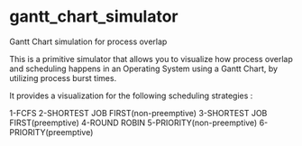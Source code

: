 # gantt_chart_simulator
Gantt Chart simulation for process overlap

This is a primitive simulator that allows you to visualize how process overlap and scheduling happens in an Operating System using a Gantt Chart, by utilizing process burst times.

It provides a visualization for the following scheduling strategies : 

1-FCFS
2-SHORTEST JOB FIRST(non-preemptive)
3-SHORTEST JOB FIRST(preemptive)
4-ROUND ROBIN
5-PRIORITY(non-preemptive)
6-PRIORITY(preemptive)
